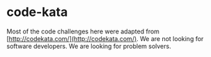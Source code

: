 # code-kata
Most of the code challenges here were adapted from [http://codekata.com/](http://codekata.com/). We are not looking for software developers. We are looking for problem solvers.
